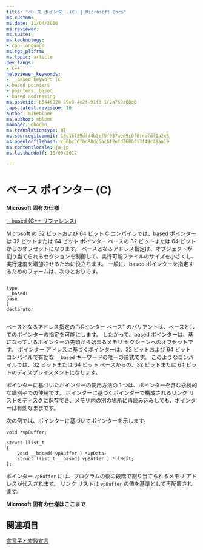 ```yaml
---
title: "ベース ポインター (C) | Microsoft Docs"
ms.custom: 
ms.date: 11/04/2016
ms.reviewer: 
ms.suite: 
ms.technology:
- cpp-language
ms.tgt_pltfrm: 
ms.topic: article
dev_langs:
- C++
helpviewer_keywords:
- __based keyword [C]
- based pointers
- pointers, based
- based addressing
ms.assetid: b5446920-89e0-4e2f-91f3-1f2a769a08e8
caps.latest.revision: 10
author: mikeblome
ms.author: mblome
manager: ghogen
ms.translationtype: HT
ms.sourcegitcommit: 16d1bf59dfd4b3ef5f037aed9c0f6febfdf1a2e8
ms.openlocfilehash: c50bc36fbc88dc6ac6f2efd2686f13f49c28aa19
ms.contentlocale: ja-jp
ms.lasthandoff: 10/09/2017

---
```

# <a name="based-pointers-c"></a>ベース ポインター (C)
**Microsoft 固有の仕様**  
  
 [__based (C++ リファレンス)](../cpp/based-pointers-cpp.md)  
  
 Microsoft の 32 ビットおよび 64 ビット C コンパイラでは、based ポインターは 32 ビットまたは 64 ビット ポインター ベースの 32 ビットまたは 64 ビットからのオフセットになります。 ベースとなるアドレス指定は、オブジェクトが割り当てられるセクションを制御して、実行可能ファイルのサイズを小さくし、実行速度を増加させるために役立ちます。 一般に、based ポインターを指定するためのフォームは、次のとおりです。  
  
```  
  
type  
__based(  
base  
)  
declarator  
  
```  
  
 ベースとなるアドレス指定の "ポインター ベース" のバリアントは、ベースとしてのポインターの指定を可能にします。 したがって、based ポインターは、基になっているポインターの先頭から始まるメモリ セクションへのオフセットです。 ポインター アドレスに基づくポインターは、32 ビットおよび 64 ビット コンパイルで有効な `__based` キーワードの唯一の形式です。 このようなコンパイルでは、32 ビットまたは 64 ビット ベースからの、32 ビットまたは 64 ビットのディスプレイスメントになります。  
  
 ポインターに基づいたポインターの使用方法の 1 つは、ポインターを含む永続的な識別子での使用です。 ポインターに基づくポインターで構成されるリンク リストをディスクに保存でき、メモリ内の別の場所に再読み込みしても、ポインターは有効なままです。  
  
 次の例では、ポインターに基づいてポインターを示します。  
  
```  
void *vpBuffer;  
  
struct llist_t  
{  
    void __based( vpBuffer ) *vpData;  
    struct llist_t __based( vpBuffer ) *llNext;  
};  
```  
  
 ポインター `vpBuffer` には、プログラムの後の段階で割り当てられるメモリ アドレスが代入されます。 リンク リストは `vpBuffer` の値を基準として再配置されます。  
  
 **Microsoft 固有の仕様はここまで**  
  
## <a name="see-also"></a>関連項目  
 [宣言子と変数宣言](../c-language/declarators-and-variable-declarations.md)
